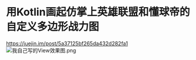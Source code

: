 # 用Kotlin画起仿掌上英雄联盟和懂球帝的自定义多边形战力图
https://juejin.im/post/5a37125bf265da432d282fa1
![我自己写的View效果图.png](https://user-gold-cdn.xitu.io/2017/12/18/160671fe3782969b?w=373&h=598&f=png&s=60414)

